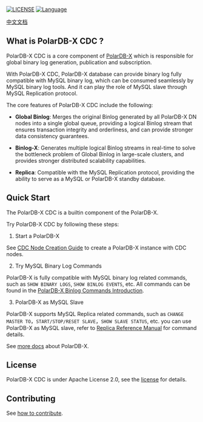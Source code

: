 [![LICENSE](https://img.shields.io/badge/License-Apache%202.0-green.svg)](https://github.com/polardb/polardbx-sql/blob/main/LICENSE)
[![Language](https://img.shields.io/badge/Language-Java-blue.svg)](https://www.java.com/)

[中文文档](docs/zh_CN/README.md)

## What is PolarDB-X CDC ?

PolarDB-X CDC is a core component of [PolarDB-X](https://github.com/polardb/polardbx-sql) which is responsible for
global binary log generation, publication and subscription.

With PolarDB-X CDC, PolarDB-X database can provide binary log fully compatible with MySQL binary log, which can be
consumed seamlessly by MySQL binary log tools.
And it can play the role of MySQL slave through MySQL Replication protocol.

The core features of PolarDB-X CDC include the following:

* **Global Binlog**: Merges the original Binlog generated by all PolarDB-X DN nodes into a single global queue,
  providing a logical Binlog stream that ensures transaction integrity and orderliness, and can provide stronger data
  consistency guarantees.

* **Binlog-X**: Generates multiple logical Binlog streams in real-time to solve the bottleneck problem of Global
  Binlog in large-scale clusters, and provides stronger distributed scalability capabilities.

* **Replica**: Compatible with the MySQL Replication protocol, providing the ability to serve as a MySQL or PolarDB-X
  standby database.

## Quick Start

The PolarDB-X CDC is a builtin component of the PolarDB-X.

Try PolarDB-X CDC by following these steps:

1. Start a PolarDB-X

See [CDC Node Creation Guide](https://doc.polardbx.com/operator/ops/component/cdc/1-create-cdc-node-example.html) to
create a PolarDB-X instance with CDC nodes.

2. Try MySQL Binary Log Commands

PolarDB-X is fully compatible with MySQL binary log related commands, such as `SHOW BINARY LOGS`, `SHOW BINLOG EVENTS`,
etc. All commands can be found in
the [PolarDB-X Binlog Commands Introduction](docs/zh_CN/binlog-commands-intro.md).

3. PolarDB-X as MySQL Slave

PolarDB-X supports MySQL Replica related commands, such
as `CHANGE MASTER TO`，`START/STOP/RESET SLAVE`，`SHOW SLAVE STATUS`, etc. you can use PolarDB-X as MySQL slave, refer
to  [Replica Reference Manual](https://github.com/polardb/polardbx-cdc/tree/main/polardbx-cdc-rpl/README.md) for command
details.

See [more docs](https://github.com/polardb/polardbx-sql#quick-start) about PolarDB-X.

## License

PolarDB-X CDC is under Apache License 2.0, see the [license](LICENSE) for details.

## Contributing

See [how to contribute](https://github.com/polardb/polardbx-sql#contributing).
